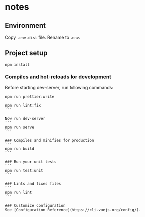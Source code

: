 # notes

## Environment
Copy ``.env.dist`` file. Rename to ``.env``.

## Project setup
```
npm install
```

### Compiles and hot-reloads for development
Before starting dev-server, run following commands:

```
npm run prettier:write
```
`````
npm run lint:fix
```

Now run dev-server
```
npm run serve
```

### Compiles and minifies for production
```
npm run build
```

### Run your unit tests
```
npm run test:unit
```

### Lints and fixes files
```
npm run lint
```

### Customize configuration
See [Configuration Reference](https://cli.vuejs.org/config/).
